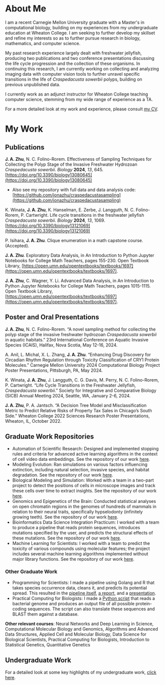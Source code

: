 # About Me
I am a recent Carnegie Mellon University graduate with a Master's in computational biology, building on my experiences from my undergraduate education at Wheaton College. I am seeking to further develop my skillset and refine my interests so as to further pursue research in biology, mathematics, and computer science. 

My past research experience largely dealt with freshwater jellyfish, producing two publications and two conference presentations discussing the life cycle progression and the collection of these organisms. In continuing this research, I am currently working on collecting and analyzing imaging data with computer vision tools to further unravel specific transitions in the life of *Craspedacusta sowerbii* polyps, building on previous unpublished data.

I currently work as an adjunct instructor for Wheaton College teaching computer science, stemming from my wide range of experience as a TA. 

For a more detailed look at my work and experience, please consult [my CV](jonathanzhu_cv.pdf).

# My Work

## Publications

**J. A. Zhu**, N. C. Folino-Rorem. Effectiveness of Sampling Techniques for Collecting the Polyp Stage of the Invasive Freshwater Hydrozoan *Craspedacusta sowerbii*. *Biology* **2024**, *13*, 645. [https://doi.org/10.3390/biology13080645](https://doi.org/10.3390/biology13080645)
- Also see my repository with full data and data analysis code: [https://github.com/jonazhu/craspedacustasampling](https://github.com/jonazhu/craspedacustasampling)

K. Winata, **J. A. Zhu**, K. Hanselman, E. Zerbe, J. Langguth, N. C. Folino-Rorem, P. Cartwright. Life cycle transitions in the freshwater jellyfish *Craspedacusta sowerbii*. *Biology* **2024**, *13*, 1069. [https://doi.org/10.3390/biology13121069](https://doi.org/10.3390/biology13121069)

P. Isihara, **J. A. Zhu**. Clique enumeration in a math capstone course. (Accepted).

**J. A. Zhu**. Exploratory Data Analysis, in An Introduction to Python Jupyter Notebooks for College Math Teachers, pages 155-230. Open Textbook Library, [https://open.umn.edu/opentextbooks/textbooks/1697](https://open.umn.edu/opentextbooks/textbooks/1697).

**J. A. Zhu**, C. Wagner, Y. Li. Advanced Data Analysis, in An Introduction to Python Jupyter Notebooks for College Math Teachers, pages 1015-1115. Open Textbook Library, [https://open.umn.edu/opentextbooks/textbooks/1697](https://open.umn.edu/opentextbooks/textbooks/1697).

## Poster and Oral Presentations

**J. A. Zhu**, N. C. Folino-Rorem. “A novel sampling method for collecting the polyp stage of the invasive freshwater hydrozoan *Craspedacusta sowerbii* in aquatic habitats.” 23rd International Conference on Aquatic Invasive Species (ICAIS), Halifax, Nova Scotia, May 12-16, 2024.

A. Anil, L. Michal, X. L. Zhang, **J. A. Zhu**. “Enhancing Drug Discovery for Circadian Rhythm Regulation through Toxicity Classification of CRY1 Protein Molecules.” Carnegie Mellon University 2024 Computational Biology Project Poster Presentations, Pittsburgh, PA, May 2024.

K. Winata, **J. A. Zhu**, J. Langguth, C. G. Davis, M. Perry, N. C. Folino-Rorem, P. Cartwright. “Life Cycle Transitions in the Freshwater Jellyfish, *Craspedacusta sowerbii*.” Society for Integrative and Comparative Biology (SICB) Annual Meeting 2024, Seattle, WA, January 2-6, 2024.

**J. A. Zhu**, P. A. Jantsch. “A Decision Tree Model and Misclassification Metric to Predict Relative Risks of Property Tax Sales in Chicago’s South Side.” Wheaton College 2022 Sciences Research Poster Presentations, Wheaton, IL, October 2022. 

## Graduate Work Repositories
* Automation of Scientific Research: Designed and implemented stopping rules and criteria for advanced active learning algorithms in the context of cell video data embeddings. See the repository of our work [here](https://github.com/jonazhu/ACTIVibrio).
* Modeling Evolution: Ran simulations on various factors influencing extinction, including natural selection, invasive species, and habitat degradation. See the repository of our work [here](https://github.com/jonazhu/extinctionmodeling).
* Biological Modeling and Simulation: Worked with a team in a two-part project to detect the positions of cells in microscope images and track these cells over time to extract insights. See the repository of our work [here](https://github.com/darin-tb/TrackLife).
* Genomics and Epigenetics of the Brain: Conducted statistical analyses on open chromatin regions in the genomes of hundreds of mammals in relation to their neural traits, specifically hypselodonty (infinitely growing teeth). See the repository of our work [here](https://github.com/shashkat/Genomics-and-Epigenetics-of-the-Brain).
* Bioinformatics Data Science Integration Practicum: I worked with a team to produce a pipeline that reads protein sequences, introduces mutations specified by the user, and predicts the structural effects of these mutations. See the repository of our work [here](https://github.com/jonazhu/03713_bioinformatics_teamblue).
* Machine Learning for Scientists: I worked with a team to predict the toxicity of various compounds using molecular features; the project includes several machine learning algorithms implemented without major library functions. See the repository of our work [here](https://github.com/jonazhu/02620_ml_group5).

### Other Graduate Work
* Programming for Scientists: I made a pipeline using Golang and R that takes species occurrence data, cleans it, and predicts its potential spread. This resulted in the [pipeline itself](programming_project), [a report](programming_project/programming_report.pdf), and a [presentation](programming_project/programming_presentation.pdf).
* Practical Computing for Biologists: I made a [Python script](bact_genome) that reads a bacterial genome and produces an output file of all possible protein-coding sequences. The script can also translate these sequences and BLAST them against a database.

**Other relevant courses**: Neural Networks and Deep Learning in Science, Computational Molecular Biology and Genomics, Algorithms and Advanced Data Structures, Applied Cell and Molecular Biology, Data Science for Biological Scientists, Practical Computing for Biologists, Introduction to Statistical Genetics, Quantitative Genetics

## Undergraduate Work
For a detailed look at some key highlights of my undergraduate work, [click here](undergrad_work.md).